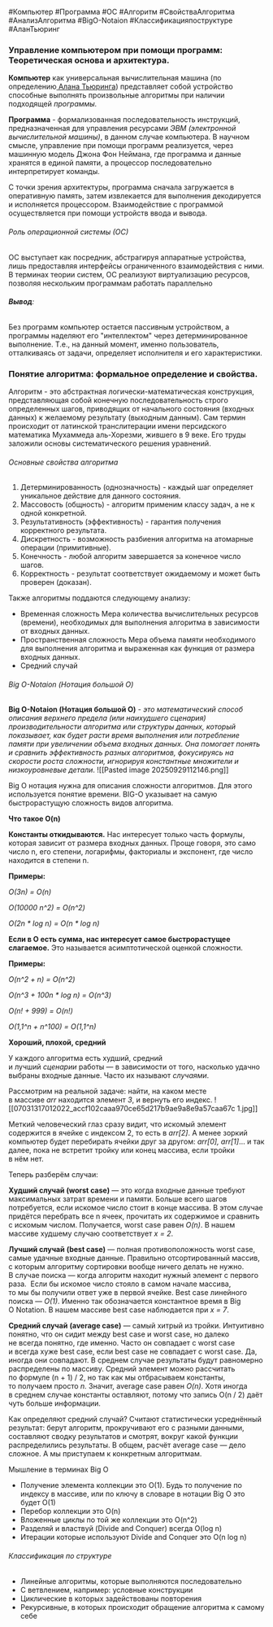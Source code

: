 #Компьютер #Программа #OC #Алгоритм #СвойстваАлгоритма #АнализАлгоритма #BigO-Notaion #Классификацияпоструктуре
#АланТьюринг 
### Управление компьютером при помощи программ: Теоретическая основа и архитектура.

**Компьютер** как универсальная вычислительная машина (по определению[ Алана Тьюринга](obsidian://open?vault=%D0%9A%D0%BE%D0%BD%D1%81%D0%BF%D0%B5%D0%BA%D1%82%D1%8B%20(%D0%A0%D0%9F%D0%9E)&file=Notes-RPO%2F%D0%9B%D1%8E%D0%B4%D0%B8%2F%D0%90%D0%BB%D0%B0%D0%BD%20%D0%A2%D1%8C%D1%8E%D1%80%D0%B8%D0%BD%D0%B3)) представляет собой устройство способные выполнять произвольные алгоритмы при наличии подходящей *программы.* 

**Программа** - формализованная последовательность инструкций, предназначенная для управления ресурсами *ЭВМ (электронной вычислительной машины)*, в данном случае компьютера. В научном смысле, управление при помощи программ реализуется, через машинную модель Джона Фон Неймана, где программа и данные хранятся в единой памяти, а процессор последовательно интерпретирует команды.

С точки зрения архитектуры, программа сначала загружается в оперативную память, затем извлекается для выполнения декодируется и исполняется процессором. Взаимодействие с программой осуществляется при помощи устройств ввода и вывода. 

###### Роль операционной системы (ОС) 

ОС выступает как посредник, абстрагируя аппаратные устройства, лишь предоставляя интерфейсы ограниченного взаимодействия с ними. В терминах теории систем, ОС реализуют виртуализацию ресурсов, позволяя нескольким программам работать параллельно 

###### **Вывод**: 

Без программ компьютер остается пассивным устройством, а программы наделяют его "интеллектом" через детерминированное выполнение. Т.е., на данный момент, именно пользователь, отталкиваясь от задачи, определяет исполнителя и его характеристики. 

### Понятие алгоритма: формальное определение и свойства.

Алгоритм - это абстрактная логически-математическая конструкция, представляющая собой конечную последовательность строго определенных шагов, приводящих от начального состояния (входных данных) к желаемому результату (выходным  данным). Сам термин происходит от латинской транслитерации имени персидского математика Мухаммеда аль-Хорезми, жившего в 9 веке. Его труды заложили основы систематического решения уравнений. 

###### Основные свойства алгоритма 

1. Детерминированность (однозначность) - каждый шаг определяет уникальное действие для данного состояния.
2. Массовость (общность) - алгоритм применим классу задач, а не к одной конкретной.
3. Результативность (эффективность) - гарантия получения корректного результата.
4. Дискретность - возможность разбиения алгоритма на атомарные операции (примитивные).
5. Конечность - любой алгоритм завершается за конечное число шагов.
6. Корректность - результат соответствует ожидаемому и может быть проверен (доказан). 

Также алгоритмы поддаются следующему анализу:
- Временная сложность
    Мера количества вычислительных ресурсов (времени), необходимых для выполнения алгоритма в зависимости от входных данных.
- Пространственная сложность 
    Мера объема памяти необходимого для выполнения алгоритма и выраженная как функция от размера входных данных.
- Средний случай 

###### Big O-Notaion (Нотация большой О)

**Big O-Notaion (Нотация большой О)** - *это математический способ описания верхнего предела (или наихудшего сценария) производительности алгоритма или структуры данных, который показывает, как будет расти время выполнения или потребление памяти при увеличении объема входных данных. Она помогает понять и сравнить эффективность разных алгоритмов, фокусируясь на скорости роста сложности, игнорируя константные множители и низкоуровневые детали*.
![[Pasted image 20250929112146.png]]

Big O нотация нужна для описания сложности алгоритмов. Для этого используется понятие времени. BIG-O указывает на самую быстрорастущую сложность видов алгоритма.

**Что такое O(n)**

**Константы откидываются.** Нас интересует только часть формулы, которая зависит от размера входных данных. Проще говоря, это само число n, его степени, логарифмы, факториалы и экспонент, где число находится в степени n. 

**Примеры:**

_O(3n) = O(n)_

_O(10000 n^2) = O(n^2)_

_O(2n * log n) = O(n * log n)_

**Если в O есть сумма, нас интересует самое быстрорастущее слагаемое.** Это называется асимптотической оценкой сложности.

**Примеры:**

_O(n^2 + n) = O(n^2)_

_O(n^3 + 100n * log n) = O(n^3)_

_O(n! + 999) = O(n!)_

_O(1,1^n + n^100) = O(1,1^n)_

**Хороший, плохой, средний**

У каждого алгоритма есть худший, средний и лучший _сценарии_ работы — в зависимости от того, насколько удачно выбраны входные данные. Часто их называют _случаями_.

Рассмотрим на реальной задаче: найти, на каком месте в массиве _arr_ находится элемент _3_, и вернуть его индекс.
![[07031317012022_accf102caaa970ce65d217b9ae9a8e9a57caa67c 1.jpg]]

Меткий человеческий глаз сразу видит, что искомый элемент содержится в ячейке с индексом 2, то есть в _arr[2]_. А менее зоркий компьютер будет перебирать ячейки друг за другом: _arr[0], arr[1]_… и так далее, пока не встретит тройку или конец массива, если тройки в нём нет.

Теперь разберём случаи:

**Худший случай (worst case)** — это когда входные данные требуют максимальных затрат времени и памяти.
    Больше всего шагов потребуется, если искомое число стоит в конце массива. В этом случае придётся перебрать все n ячеек, прочитать их содержимое и сравнить с искомым числом. Получается, worst case равен _O(n)_. В нашем массиве худшему случаю соответствует _x = 2_.

**Лучший случай** **(best case)** — полная противоположность worst case, самые удачные входные данные. Правильно отсортированный массив, с которым алгоритму сортировки вообще ничего делать не нужно. В случае поиска — когда алгоритм находит нужный элемент с первого раза.
     Если бы искомое число стояло в самом начале массива, то мы бы получили ответ уже в первой ячейке. Best case линейного поиска — _O(1)_. Именно так обозначается константное время в Big O Notation. В нашем массиве best case наблюдается при _x = 7_.

**Средний случай** **(average case)** — самый хитрый из тройки. Интуитивно понятно, что он сидит между best case и worst case, но далеко не всегда понятно, где именно. Часто он совпадает с worst case и всегда хуже best case, если best case не совпадает с worst case. Да, иногда они совпадают.
    В среднем случае результаты будут равномерно распределены по массиву. Средний элемент можно рассчитать по формуле (n + 1) / 2, но так как мы отбрасываем константы, то получаем просто _n._ Значит, average case равен _O(n)_. Хотя иногда в среднем случае константы оставляют, потому что запись O(n / 2) даёт чуть больше информации.

Как определяют средний случай? Считают статистически усреднённый результат: берут алгоритм, прокручивают его с разными данными, составляют сводку результатов и смотрят, вокруг какой функции распределились результаты. В общем, расчёт average case — дело сложное. А мы приступаем к конкретным алгоритмам.

 Мышление в терминах Big O

- Получение элемента коллекции это O(1). Будь то получение по индексу в массиве, или по ключу в словаре в нотации Big O это будет O(1)
- Перебор коллекции это O(n)
- Вложенные циклы по той же коллекции это O(n^2)
- Разделяй и властвуй (Divide and Conquer) всегда O(log n)
- Итерации которые используют Divide and Conquer это O(n log n)

###### Классификация по структуре 

- Линейные алгоритмы, которые выполняются последовательно 
- C ветвлением, например: условные конструкции
- Циклические в которых задействованы повторения 
- Рекурсивные, в которых происходит обращение алгоритма к самому себе











